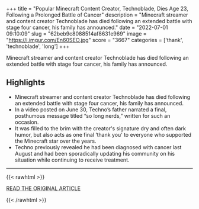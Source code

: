 +++
title = "Popular Minecraft Content Creator, Technoblade, Dies Age 23, Following a Prolonged Battle of Cancer"
description = "Minecraft streamer and content creator Technoblade has died following an extended battle with stage four cancer, his family has announced."
date = "2022-07-01 09:10:09"
slug = "62beb9c8088514af8631e969"
image = "https://i.imgur.com/En60SEO.jpg"
score = "3667"
categories = ['thank', 'technoblade', 'long']
+++

Minecraft streamer and content creator Technoblade has died following an extended battle with stage four cancer, his family has announced.

## Highlights

- Minecraft streamer and content creator Technoblade has died following an extended battle with stage four cancer, his family has announced.
- In a video posted on June 30, Techno’s father narrated a final, posthumous message titled “so long nerds,” written for such an occasion.
- It was filled to the brim with the creator's signature dry and often dark humor, but also acts as one final ‘thank you’ to everyone who supported the Minecraft star over the years.
- Techno previously revealed he had been diagnosed with cancer last August and had been sporadically updating his community on his situation while continuing to receive treatment.

---

{{< rawhtml >}}
  <p class="article-category">
    <a target="_blank" href="https://dotesports.com/news/minecraft-content-creator-technoblade-has-died-following-battle-with-cancer">READ THE ORIGINAL ARTICLE</a>
  </p>
{{< /rawhtml >}}
